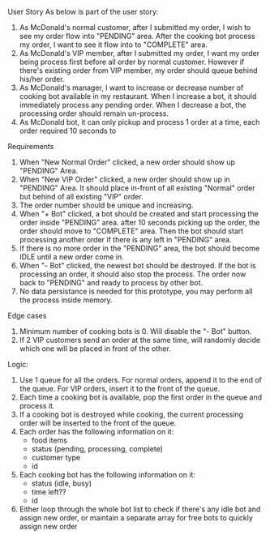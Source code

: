 User Story
As below is part of the user story:

1. As McDonald's normal customer, after I submitted my order, I wish to see my order flow into "PENDING" area. After the cooking bot process my order, I want to see it flow into to "COMPLETE" area.
2. As McDonald's VIP member, after I submitted my order, I want my order being process first before all order by normal customer. However if there's existing order from VIP member, my order should queue behind his/her order.
3. As McDonald's manager, I want to increase or decrease number of cooking bot available in my restaurant. When I increase a bot, it should immediately process any pending order. When I decrease a bot, the processing order should remain un-process.
4. As McDonald bot, it can only pickup and process 1 order at a time, each order required 10 seconds to

Requirements

1. When "New Normal Order" clicked, a new order should show up "PENDING" Area.
2. When "New VIP Order" clicked, a new order should show up in "PENDING" Area. It should place in-front of all existing "Normal" order but behind of all existing "VIP" order.
3. The order number should be unique and increasing.
4. When "+ Bot" clicked, a bot should be created and start processing the order inside "PENDING" area. after 10 seconds picking up the order, the order should move to "COMPLETE" area. Then the bot should start processing another order if there is any left in "PENDING" area.
5. If there is no more order in the "PENDING" area, the bot should become IDLE until a new order come in.
6. When "- Bot" clicked, the newest bot should be destroyed. If the bot is processing an order, it should also stop the process. The order now back to "PENDING" and ready to process by other bot.
7. No data persistance is needed for this prototype, you may perform all the process inside memory.

Edge cases

1. Minimum number of cooking bots is 0. Will disable the "- Bot" button.
2. If 2 VIP customers send an order at the same time, will randomly decide which one will be placed in front of the other.

Logic:

1. Use 1 queue for all the orders. For normal orders, append it to the end of the queue. For VIP orders, insert it to the front of the queue.
2. Each time a cooking bot is available, pop the first order in the queue and process it.
3. If a cooking bot is destroyed while cooking, the current processing order will be inserted to the front of the queue.
4. Each order has the following information on it:
   - food items
   - status (pending, processing, complete)
   - customer type
   - id
5. Each cooking bot has the following information on it:
   - status (idle, busy)
   - time left??
   - id
6. Either loop through the whole bot list to check if there's any idle bot and assign new order, or maintain a separate array for free bots to quickly assign new order
